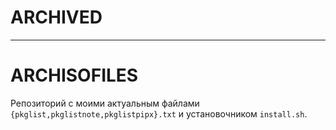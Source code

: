 # ARCHIVED

***

# ARCHISOFILES

Репозиторий с моими актуальным файлами `{pkglist,pkglistnote,pkglistpipx}.txt` и установочником `install.sh`. 
